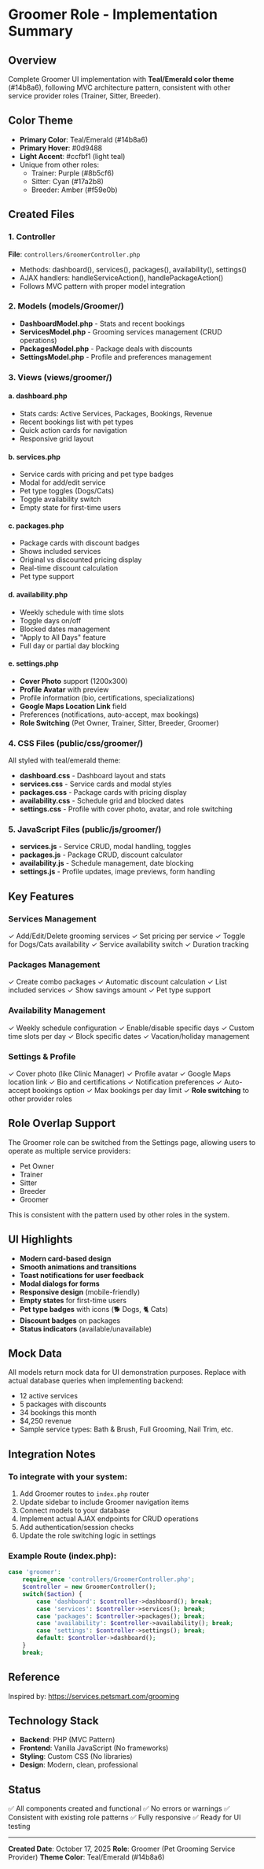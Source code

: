 # Groomer Role - Implementation Summary

## Overview
Complete Groomer UI implementation with **Teal/Emerald color theme** (#14b8a6), following MVC architecture pattern, consistent with other service provider roles (Trainer, Sitter, Breeder).

## Color Theme
- **Primary Color**: Teal/Emerald (#14b8a6)
- **Primary Hover**: #0d9488
- **Light Accent**: #ccfbf1 (light teal)
- Unique from other roles:
  - Trainer: Purple (#8b5cf6)
  - Sitter: Cyan (#17a2b8)
  - Breeder: Amber (#f59e0b)

## Created Files

### 1. Controller
**File**: `controllers/GroomerController.php`
- Methods: dashboard(), services(), packages(), availability(), settings()
- AJAX handlers: handleServiceAction(), handlePackageAction()
- Follows MVC pattern with proper model integration

### 2. Models (models/Groomer/)
- **DashboardModel.php** - Stats and recent bookings
- **ServicesModel.php** - Grooming services management (CRUD operations)
- **PackagesModel.php** - Package deals with discounts
- **SettingsModel.php** - Profile and preferences management

### 3. Views (views/groomer/)

#### a. dashboard.php
- Stats cards: Active Services, Packages, Bookings, Revenue
- Recent bookings list with pet types
- Quick action cards for navigation
- Responsive grid layout

#### b. services.php
- Service cards with pricing and pet type badges
- Modal for add/edit service
- Pet type toggles (Dogs/Cats)
- Toggle availability switch
- Empty state for first-time users

#### c. packages.php
- Package cards with discount badges
- Shows included services
- Original vs discounted pricing display
- Real-time discount calculation
- Pet type support

#### d. availability.php
- Weekly schedule with time slots
- Toggle days on/off
- Blocked dates management
- "Apply to All Days" feature
- Full day or partial day blocking

#### e. settings.php
- **Cover Photo** support (1200x300)
- **Profile Avatar** with preview
- Profile information (bio, certifications, specializations)
- **Google Maps Location Link** field
- Preferences (notifications, auto-accept, max bookings)
- **Role Switching** (Pet Owner, Trainer, Sitter, Breeder, Groomer)

### 4. CSS Files (public/css/groomer/)
All styled with teal/emerald theme:
- **dashboard.css** - Dashboard layout and stats
- **services.css** - Service cards and modal styles
- **packages.css** - Package cards with pricing display
- **availability.css** - Schedule grid and blocked dates
- **settings.css** - Profile with cover photo, avatar, and role switching

### 5. JavaScript Files (public/js/groomer/)
- **services.js** - Service CRUD, modal handling, toggles
- **packages.js** - Package CRUD, discount calculator
- **availability.js** - Schedule management, date blocking
- **settings.js** - Profile updates, image previews, form handling

## Key Features

### Services Management
✓ Add/Edit/Delete grooming services
✓ Set pricing per service
✓ Toggle for Dogs/Cats availability
✓ Service availability switch
✓ Duration tracking

### Packages Management
✓ Create combo packages
✓ Automatic discount calculation
✓ List included services
✓ Show savings amount
✓ Pet type support

### Availability Management
✓ Weekly schedule configuration
✓ Enable/disable specific days
✓ Custom time slots per day
✓ Block specific dates
✓ Vacation/holiday management

### Settings & Profile
✓ Cover photo (like Clinic Manager)
✓ Profile avatar
✓ Google Maps location link
✓ Bio and certifications
✓ Notification preferences
✓ Auto-accept bookings option
✓ Max bookings per day limit
✓ **Role switching** to other provider roles

## Role Overlap Support
The Groomer role can be switched from the Settings page, allowing users to operate as multiple service providers:
- Pet Owner
- Trainer
- Sitter
- Breeder
- Groomer

This is consistent with the pattern used by other roles in the system.

## UI Highlights
- **Modern card-based design**
- **Smooth animations and transitions**
- **Toast notifications for user feedback**
- **Modal dialogs for forms**
- **Responsive design** (mobile-friendly)
- **Empty states** for first-time users
- **Pet type badges** with icons (🐕 Dogs, 🐈 Cats)
- **Discount badges** on packages
- **Status indicators** (available/unavailable)

## Mock Data
All models return mock data for UI demonstration purposes. Replace with actual database queries when implementing backend:
- 12 active services
- 5 packages with discounts
- 34 bookings this month
- $4,250 revenue
- Sample service types: Bath & Brush, Full Grooming, Nail Trim, etc.

## Integration Notes

### To integrate with your system:
1. Add Groomer routes to `index.php` router
2. Update sidebar to include Groomer navigation items
3. Connect models to your database
4. Implement actual AJAX endpoints for CRUD operations
5. Add authentication/session checks
6. Update the role switching logic in settings

### Example Route (index.php):
```php
case 'groomer':
    require_once 'controllers/GroomerController.php';
    $controller = new GroomerController();
    switch($action) {
        case 'dashboard': $controller->dashboard(); break;
        case 'services': $controller->services(); break;
        case 'packages': $controller->packages(); break;
        case 'availability': $controller->availability(); break;
        case 'settings': $controller->settings(); break;
        default: $controller->dashboard();
    }
    break;
```

## Reference
Inspired by: https://services.petsmart.com/grooming

## Technology Stack
- **Backend**: PHP (MVC Pattern)
- **Frontend**: Vanilla JavaScript (No frameworks)
- **Styling**: Custom CSS (No libraries)
- **Design**: Modern, clean, professional

## Status
✅ All components created and functional
✅ No errors or warnings
✅ Consistent with existing role patterns
✅ Fully responsive
✅ Ready for UI testing

---

**Created Date**: October 17, 2025
**Role**: Groomer (Pet Grooming Service Provider)
**Theme Color**: Teal/Emerald (#14b8a6)
